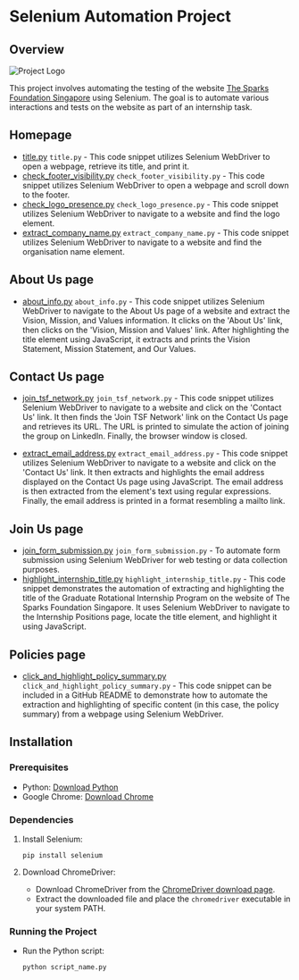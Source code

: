 # Selenium Automation Project

## Overview

![Project Logo](link_to_logo_image)

This project involves automating the testing of the website [The Sparks Foundation Singapore](https://www.thesparksfoundationsingapore.org/) using Selenium. The goal is to automate various interactions and tests on the website as part of an internship task.


## Homepage
-  [title.py](title.py) `title.py` - This code snippet utilizes Selenium WebDriver to open a webpage, retrieve its title, and print it.
-  [check_footer_visibility.py](check_footer_visibility.py) `check_footer_visibility.py` - This code snippet utilizes Selenium WebDriver to open a webpage and scroll down to the footer. 
-  [check_logo_presence.py](check_logo_presence.py) `check_logo_presence.py` - This code snippet utilizes Selenium WebDriver to navigate to a website and find the logo element. 
-  [extract_company_name.py](extract_company_name.py) `extract_company_name.py` - This code snippet utilizes Selenium WebDriver to navigate to a website and find the organisation name element.


## About Us page
-  [about_info.py](about_info.py) `about_info.py` - This code snippet utilizes Selenium WebDriver to navigate to the About Us page of a website and extract the Vision, Mission, and Values information. It clicks on the 'About Us' link, then clicks on the 'Vision, Mission and Values' link. After highlighting the title element using JavaScript, it extracts and prints the Vision Statement, Mission Statement, and Our Values.


## Contact Us page
-  [join_tsf_network.py](join_tsf_network.py) `join_tsf_network.py` - This code snippet utilizes Selenium WebDriver to navigate to a website and click on the 'Contact Us' link. It then finds the 'Join TSF Network' link on the Contact Us page and retrieves its URL. The URL is printed to simulate the action of joining the group on LinkedIn. Finally, the browser window is closed.

-  [extract_email_address.py](extract_email_address.py) `extract_email_address.py` - This code snippet utilizes Selenium WebDriver to navigate to a website and click on the 'Contact Us' link. It then extracts and highlights the email address displayed on the Contact Us page using JavaScript. The email address is then extracted from the element's text using regular expressions. Finally, the email address is printed in a format resembling a mailto link.


## Join Us page
-  [join_form_submission.py](join_form_submission.py) `join_form_submission.py` - To automate form submission using Selenium WebDriver for web testing or data collection purposes.
-  [highlight_internship_title.py](highlight_internship_title.py) `highlight_internship_title.py` - This code snippet demonstrates the automation of extracting and highlighting the title of the Graduate Rotational Internship Program on the website of The Sparks Foundation Singapore. It uses Selenium WebDriver to navigate to the Internship Positions page, locate the title element, and highlight it using JavaScript.


## Policies page
- [click_and_highlight_policy_summary.py](click_and_highlight_policy_summary.py) `click_and_highlight_policy_summary.py` - This code snippet can be included in a GitHub README to demonstrate how to automate the extraction and highlighting of specific content (in this case, the policy summary) from a webpage using Selenium WebDriver.


## Installation

### Prerequisites
- Python: [Download Python](https://www.python.org/downloads/)
- Google Chrome: [Download Chrome](https://www.google.com/chrome/)

### Dependencies
1. Install Selenium:
    ```
    pip install selenium
    ```

2. Download ChromeDriver:
    - Download ChromeDriver from the [ChromeDriver download page](https://chromedriver.chromium.org/downloads).
    - Extract the downloaded file and place the `chromedriver` executable in your system PATH.

### Running the Project

- Run the Python script:
    ```
    python script_name.py
    ```


